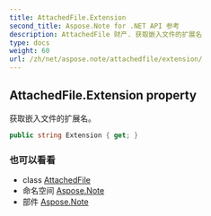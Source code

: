 ```yaml
---
title: AttachedFile.Extension
second_title: Aspose.Note for .NET API 参考
description: AttachedFile 财产. 获取嵌入文件的扩展名
type: docs
weight: 60
url: /zh/net/aspose.note/attachedfile/extension/
---
```

## AttachedFile.Extension property

获取嵌入文件的扩展名。

```csharp
public string Extension { get; }
```

### 也可以看看

* class [AttachedFile](../)
* 命名空间 [Aspose.Note](../../attachedfile/)
* 部件 [Aspose.Note](../../../)


